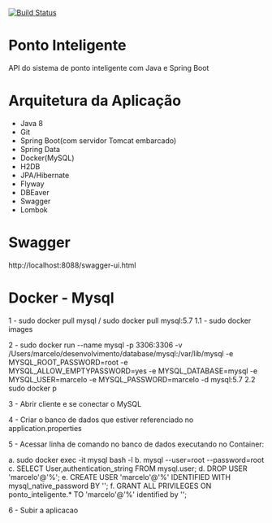[![Build Status](https://travis-ci.org/macrusal/ponto-inteligente-api.svg?branch=master)](https://travis-ci.org/macrusal/ponto-inteligente-api)
# Ponto Inteligente
API do sistema de ponto inteligente com Java e Spring Boot

# Arquitetura da Aplicação
* Java 8
* Git
* Spring Boot(com servidor Tomcat embarcado)
* Spring Data
* Docker(MySQL)
* H2DB
* JPA/Hibernate
* Flyway
* DBEaver
* Swagger
* Lombok

# Swagger
http://localhost:8088/swagger-ui.html

# Docker - Mysql
1 - sudo docker pull mysql / sudo docker pull mysql:5.7 1.1 - sudo docker images

2 - sudo docker run --name mysql -p 3306:3306 -v /Users/marcelo/desenvolvimento/database/mysql:/var/lib/mysql -e MYSQL_ROOT_PASSWORD=root -e MYSQL_ALLOW_EMPTYPASSWORD=yes -e MYSQL_DATABASE=mysql -e MYSQL_USER=marcelo -e MYSQL_PASSWORD=marcelo -d mysql:5.7 2.2 sudo docker p

3 - Abrir cliente e se conectar o MySQL

4 - Criar o banco de dados que estiver referenciado no application.properties

5 - Acessar linha de comando no banco de dados executando no Container:

a. sudo docker exec -it mysql bash -l
b. mysql --user=root --password=root
c. SELECT User,authentication_string FROM mysql.user;
d. DROP USER 'marcelo'@'%';
e. CREATE USER 'marcelo'@'%' IDENTIFIED WITH mysql_native_password BY '';
f. GRANT ALL PRIVILEGES ON ponto_inteligente.* TO 'marcelo'@'%' identified by '';

6 - Subir a aplicacao

